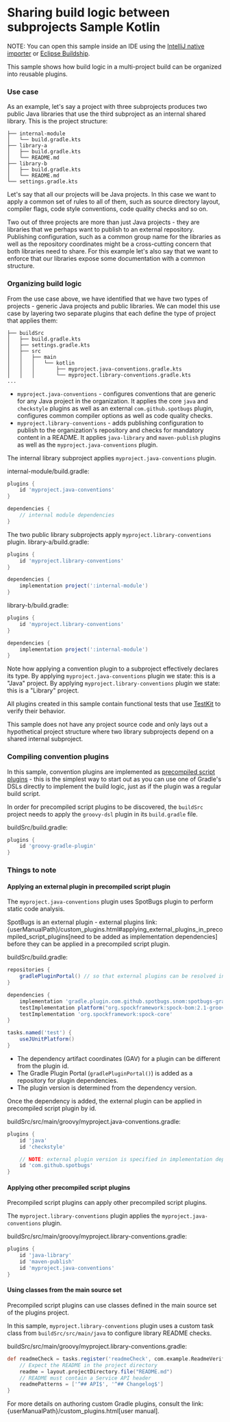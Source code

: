 # Sharing build logic between subprojects Sample Kotlin

NOTE: You can open this sample inside an IDE using the [IntelliJ native importer](https://www.jetbrains.com/help/idea/gradle.html#gradle_import_project_start) or [Eclipse Buildship](https://projects.eclipse.org/projects/tools.buildship).


This sample shows how build logic in a multi-project build can be organized into reusable plugins.

### Use case

As an example, let's say a project with three subprojects produces two public Java libraries that use the third subproject as an internal shared library.
This is the project structure:

```
├── internal-module
│   └── build.gradle.kts
├── library-a
│   ├── build.gradle.kts
│   └── README.md
├── library-b
│   ├── build.gradle.kts
│   └── README.md
└── settings.gradle.kts
```

Let's say that all our projects will be Java projects.
In this case we want to apply a common set of rules to all of them, such as source directory layout, compiler flags,
code style conventions, code quality checks and so on.

Two out of three projects are more than just Java projects - they are libraries that we perhaps want to publish to an
external repository. Publishing configuration, such as a common group name for the libraries as well as the repository coordinates
might be a cross-cutting concern that both libraries need to share. For this example let's also say that we want to enforce that
our libraries expose some documentation with a common structure.

### Organizing build logic

From the use case above, we have identified that we have two types of projects - generic Java projects and public libraries.
We can model this use case by layering two separate plugins that each define the type of project that applies them:

```
├── buildSrc
│   ├── build.gradle.kts
│   ├── settings.gradle.kts
│   ├── src
│   │   ├── main
│   │   │   └── kotlin
│   │   │       ├── myproject.java-conventions.gradle.kts
│   │   │       └── myproject.library-conventions.gradle.kts
...
```

* `myproject.java-conventions` - configures conventions that are generic for any Java project in the organization.
It applies the core `java` and `checkstyle` plugins as well as an external `com.github.spotbugs` plugin, configures common
compiler options as well as code quality checks.
* `myproject.library-conventions` - adds publishing configuration to publish to the organization's repository and checks for mandatory content in a README.
It applies `java-library` and `maven-publish` plugins as well as the `myproject.java-conventions` plugin.

The internal library subproject applies `myproject.java-conventions` plugin.

internal-module/build.gradle:

```groovy
plugins {
    id 'myproject.java-conventions'
}

dependencies {
    // internal module dependencies
}
```

The two public library subprojects apply `myproject.library-conventions` plugin.
library-a/build.gradle:
```groovy
plugins {
    id 'myproject.library-conventions'
}

dependencies {
    implementation project(':internal-module')
}
```

library-b/build.gradle:
```groovy
plugins {
    id 'myproject.library-conventions'
}

dependencies {
    implementation project(':internal-module')
}
```

Note how applying a convention plugin to a subproject effectively declares its type.
By applying `myproject.java-conventions` plugin we state: this is a "Java" project.
By applying `myproject.library-conventions` plugin we state: this is a "Library" project.

All plugins created in this sample contain functional tests that use [TestKit](https://docs.gradle.org/current/userguide/test_kit.html) to verify their behavior.

This sample does not have any project source code and only lays out a hypothetical project structure where two library subprojects depend on a shared internal subproject.


### Compiling convention plugins

In this sample, convention plugins are implemented as [precompiled script plugins](https://docs.gradle.org/current/userguide/custom_plugins.html#sec:precompiled_plugins) -
this is the simplest way to start out as you can use one of Gradle's DSLs directly to implement the build logic, just as if the plugin was
a regular build script.

In order for precompiled script plugins to be discovered, the `buildSrc` project needs to apply the `groovy-dsl` plugin
in its `build.gradle` file.

buildSrc/build.gradle:
```groovy
plugins {
    id 'groovy-gradle-plugin'
}
```

### Things to note

#### Applying an external plugin in precompiled script plugin

The `myproject.java-conventions` plugin uses SpotBugs plugin to perform static code analysis.

SpotBugs is an external plugin - external plugins link:{userManualPath}/custom_plugins.html#applying_external_plugins_in_precompiled_script_plugins[need to be added as implementation dependencies] before they can be applied in a precompiled script plugin.

buildSrc/build.gradle:

```groovy
repositories {
    gradlePluginPortal() // so that external plugins can be resolved in dependencies section
}

dependencies {
    implementation 'gradle.plugin.com.github.spotbugs.snom:spotbugs-gradle-plugin:4.7.2'
    testImplementation platform("org.spockframework:spock-bom:2.1-groovy-3.0")
    testImplementation 'org.spockframework:spock-core'
}

tasks.named('test') {
    useJUnitPlatform()
}
```

* The dependency artifact coordinates (GAV) for a plugin can be different from the plugin id.
* The Gradle Plugin Portal (`gradlePluginPortal()`) is added as a repository for plugin dependencies.
* The plugin version is determined from the dependency version.

Once the dependency is added, the external plugin can be applied in precompiled script plugin by id.

buildSrc/src/main/groovy/myproject.java-conventions.gradle:

```groovy
plugins {
    id 'java'
    id 'checkstyle'

    // NOTE: external plugin version is specified in implementation dependency artifact of the project's build file
    id 'com.github.spotbugs'
}
```

#### Applying other precompiled script plugins

Precompiled script plugins can apply other precompiled script plugins.

The `myproject.library-conventions` plugin applies the `myproject.java-conventions` plugin.

buildSrc/src/main/groovy/myproject.library-conventions.gradle:

```groovy
plugins {
    id 'java-library'
    id 'maven-publish'
    id 'myproject.java-conventions'
}
```

#### Using classes from the main source set

Precompiled script plugins can use classes defined in the main source set of the plugins project.

In this sample, `myproject.library-conventions` plugin uses a custom task class from `buildSrc/src/main/java` to configure library README checks.

buildSrc/src/main/groovy/myproject.library-conventions.gradle:

```groovy
def readmeCheck = tasks.register('readmeCheck', com.example.ReadmeVerificationTask) {
    // Expect the README in the project directory
    readme = layout.projectDirectory.file("README.md")
    // README must contain a Service API header
    readmePatterns = ['^## API$', '^## Changelog$']
}
```

For more details on authoring custom Gradle plugins, consult the link:{userManualPath}/custom_plugins.html[user manual].
